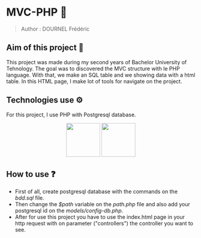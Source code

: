 # MVC-PHP 🐘

> Author : DOURNEL Frédéric

## Aim of this project 📍

This project was made during my second years of Bachelor University of Tehnology. The goal was to discovered the MVC structure with le PHP language. With that, we make an SQL table and we showing data with a html table. In this HTML page, I make lot of tools for navigate on the project.

## Technologies use ⚙️

For this project, I use PHP with Postgresql database.

<div align="center">
    <img src="https://cdn.jsdelivr.net/gh/devicons/devicon/icons/c/c-original.svg"  width="90"/>
    <img src="https://cdn.jsdelivr.net/gh/devicons/devicon/icons/postgresql/postgresql-original.svg" width="90"/>
</div>

## How to use ❓

- First of all, create postgresql database with the commands on the *bdd.sql* file.
- Then change the *$path* variable on the *path.php* file and also add your postgresql id on the *models/config-db.php*.
- After for use this project you have to use the index.html page in your http request with on parameter ("controllers") the controller you want to see.
